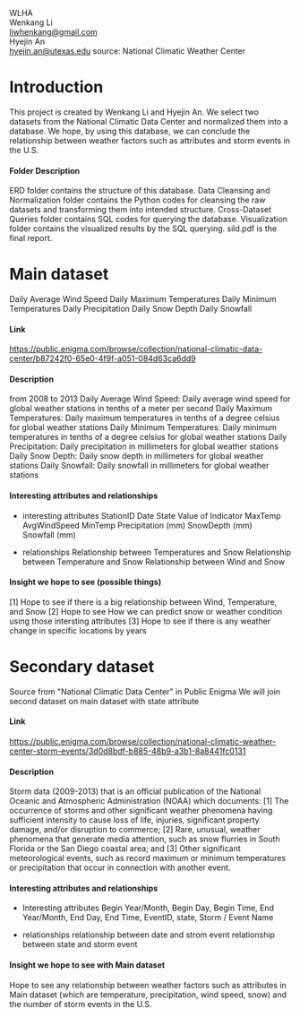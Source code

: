 WLHA\
Wenkang Li\
liwhenkang@gmail.com\
Hyejin An\
hyejin.an@utexas.edu
source: National Climatic Weather Center

# Introduction
This project is created by Wenkang Li and Hyejin An. We select two datasets from the National Climatic Data Center and normalized them into a database. We hope, by using this database, we can conclude the relationship between weather factors such as attributes and storm events in the U.S.

#### Folder Description
ERD folder contains the structure of this database.
Data Cleansing and Normalization folder contains the Python codes for cleansing the raw datasets and transforming them into intended structure.
Cross-Dataset Queries folder contains SQL codes for querying the database.
Visualization folder contains the visualized results by the SQL querying.
sild.pdf is the final report.

# Main dataset
Daily Average Wind Speed
Daily Maximum Temperatures
Daily Minimum Temperatures
Daily Precipitation
Daily Snow Depth
Daily Snowfall

#### Link
https://public.enigma.com/browse/collection/national-climatic-data-center/b87242f0-65e0-4f9f-a051-084d63ca6dd9

#### Description
from 2008 to 2013
Daily Average Wind Speed: Daily average wind speed for global weather stations in tenths of a meter per second 
Daily Maximum Temperatures: Daily maximum temperatures in tenths of a degree celsius for global weather stations
Daily Minimum Temperatures: Daily minimum temperatures in tenths of a degree celsius for global weather stations 
Daily Precipitation: Daily precipitation in millimeters for global weather stations
Daily Snow Depth: Daily snow depth in millimeters for global weather stations
Daily Snowfall: Daily snowfall in millimeters for global weather stations

#### Interesting attributes and relationships
- interesting attributes
StationID  Date  State  Value of Indicator  MaxTemp  AvgWindSpeed  MinTemp  Precipitation (mm) SnowDepth (mm)  
Snowfall (mm) 

- relationships
Relationship between Temperatures and Snow
Relationship between Temperature and Snow
Relationship between Wind and Snow

#### Insight we hope to see (possible things)
[1] Hope to see if there is a big relationship between Wind, Temperature, and Snow
[2] Hope to see How we can predict snow or weather condition using those intersting attributes
[3] Hope to see if there is any weather change in specific locations by years 

# Secondary dataset 
Source from "National Climatic Data Center" in Public Enigma
We will join second dataset on main dataset with state attribute

#### Link
https://public.enigma.com/browse/collection/national-climatic-weather-center-storm-events/3d0d8bdf-b885-48b9-a3b1-8a8441fc0131

#### Description
Storm data (2009-2013) that is an official publication of the National Oceanic and Atmospheric Administration (NOAA) 
which documents:
[1] The occurrence of storms and other significant weather phenomena having sufficient intensity to cause loss of life, injuries, significant property damage, and/or disruption to commerce; 
[2] Rare, unusual, weather phenomena that generate media attention, such as snow flurries in South Florida or the San Diego coastal area; and 
[3] Other significant meteorological events, such as record maximum or minimum temperatures or precipitation that occur in connection with another event.

#### Interesting attributes and relationships
- Interesting attributes
Begin Year/Month, Begin Day, Begin Time, End Year/Month, End Day, End Time, EventID, state, Storm / Event Name

- relationships
relationship between date and strom event
relationship between state and storm event

#### Insight we hope to see with Main dataset
Hope to see any relationship between weather factors such as attributes in Main dataset (which are temperature, precipitation,
wind speed, snow) and the number of storm events in the U.S. 
